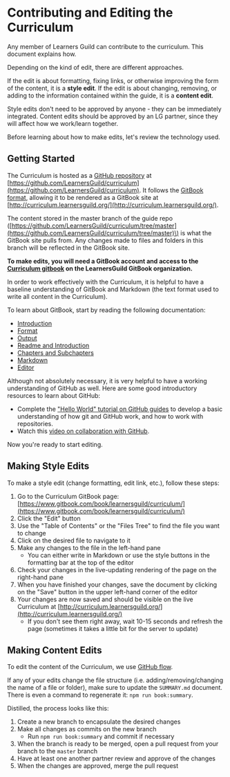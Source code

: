# Contributing and Editing the Curriculum

Any member of Learners Guild can contribute to the curriculum. This document explains how.

Depending on the kind of edit, there are different approaches.

If the edit is about formatting, fixing links, or otherwise improving the form of the content, it is a **style edit**. If the edit is about changing, removing, or adding to the information contained within the guide, it is a **content edit**.

Style edits don't need to be approved by anyone - they can be immediately integrated. Content edits should be approved by an LG partner, since they will affect how we work/learn together.

Before learning about how to make edits, let's review the technology used.

## Getting Started

The Curriculum is hosted as a [GitHub repository](https://help.github.com/articles/github-glossary/#repository) at [https://github.com/LearnersGuild/curriculum](https://github.com/LearnersGuild/curriculum). It follows the [GitBook format](http://help.gitbook.com/format/index.html), allowing it to be rendered as a GitBook site at [http://curriculum.learnersguild.org/](http://curriculum.learnersguild.org/).

The content stored in the master branch of the guide repo \([https://github.com/LearnersGuild/curriculum/tree/master](https://github.com/LearnersGuild/curriculum/tree/master)\) is what the GitBook site pulls from. Any changes made to files and folders in this branch will be reflected in the GitBook site.

**To make edits, you will need a GitBook account and access to the **[**Curriculum gitbook**](https://www.gitbook.com/book/learnersguild/curriculum/)** on the LearnersGuild GitBook organization.**

In order to work effectively with the Curriculum, it is helpful to have a baseline understanding of GitBook and Markdown \(the text format used to write all content in the Curriculum\).

To learn about GitBook, start by reading the following documentation:

* [Introduction](http://help.gitbook.com/index.html)
* [Format](http://help.gitbook.com/format/index.html)
* [Output](http://help.gitbook.com/format/output.html)
* [Readme and Introduction](http://help.gitbook.com/format/introduction.html)
* [Chapters and Subchapters](http://help.gitbook.com/format/chapters.html)
* [Markdown](http://help.gitbook.com/format/markdown.html)
* [Editor](http://help.gitbook.com/editor/index.html)

Although not absolutely necessary, it is very helpful to have a working understanding of GitHub as well. Here are some good introductory resources to learn about GitHub:

* Complete the ["Hello World" tutorial on GitHub guides](https://guides.github.com/activities/hello-world/) to develop a basic understanding of how git and GitHub work, and how to work with repositories.
* Watch this [video on collaboration with GitHub](https://youtu.be/SCZF6I-Rc4I?list=PLg7s6cbtAD15Das5LK9mXt_g59DLWxKUe).

Now you're ready to start editing.

## Making Style Edits

To make a style edit \(change formatting, edit link, etc.\), follow these steps:

1. Go to the Curriculum GitBook page: [https://www.gitbook.com/book/learnersguild/curriculum/](https://www.gitbook.com/book/learnersguild/curriculum/)
2. Click the "Edit" button
3. Use the "Table of Contents" or the "Files Tree" to find the file you want to change
4. Click on the desired file to navigate to it
5. Make any changes to the file in the left-hand pane
   * You can either write in Markdown or use the style buttons in the formatting bar at the top of the editor
6. Check your changes in the live-updating rendering of the page on the right-hand pane
7. When you have finished your changes, save the document by clicking on the "Save" button in the upper left-hand corner of the editor
8. Your changes are now saved and should be visible on the live Curriculum at [http://curriculum.learnersguild.org/](http://curriculum.learnersguild.org/)
   * If you don't see them right away, wait 10-15 seconds and refresh the page \(sometimes it takes a little bit for the server to update\)

## Making Content Edits

To edit the content of the Curriculum, we use [GitHub flow](https://guides.github.com/introduction/flow/).

If any of your edits change the file structure \(i.e. adding/removing/changing the name of a file or folder\), make sure to update the `SUMMARY.md` document. There is even a command to regenerate it: `npm run book:summary`.

Distilled, the process looks like this:

1. Create a new branch to encapsulate the desired changes
2. Make all changes as commits on the new branch
   * Run `npm run book:summary` and commit if necessary
3. When the branch is ready to be merged, open a pull request from your branch to the `master` branch
4. Have at least one another partner review and approve of the changes
5. When the changes are approved, merge the pull request

